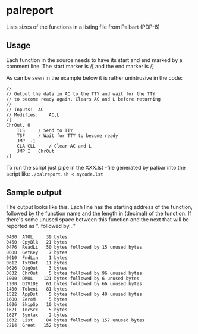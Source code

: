 # palreport
Lists sizes of the functions in a listing file from Palbart (PDP-8)

## Usage
Each function in the source needs to have its start and end marked by a
comment line.  The start marker is /[ and the end marker is /]

As can be seen in the example below it is rather unintrusive in the code:

```
//
// Output the data in AC to the TTY and wait for the TTY
// to become ready again. Clears AC and L before returning
//
// Inputs: 	AC
// Modifies: 	AC,L
/[
ChrOut,	0 
	TLS		/ Send to TTY
	TSF		/ Wait for TTY to become ready
	JMP	.-1
	CLA CLL		/ Clear AC and L
	JMP I	ChrOut
/]
```

To run the script just pipe in the XXX.lst -file generated by palbar into
the script like `./palreport.sh < mycode.lst`

## Sample output

The output looks like this. Each line has the starting address of the
function, followed by the function name and the length in (decimal) of the
function. If there's some unused space between this function and the next
that will be reported as "..followed by..."

```
0400  ATOL     39 bytes
0450  CpyBlk   21 bytes
0476  ReadLi   50 bytes followed by 15 unused bytes
0600  GetKey    7 bytes
0610  FndLin    1 bytes
0612  TxtOut   11 bytes
0626  DigOut    3 bytes
0632  ChrOut    5 bytes followed by 96 unused bytes
1000  DMUL    121 bytes followed by 6 unused bytes
1200  DIVIDE   61 bytes followed by 66 unused bytes
1400  Tokeni   81 bytes
1522  AppDst    5 bytes followed by 40 unused bytes
1600  ZeroM     5 bytes
1606  SkipSp   10 bytes
1621  IncSrc    5 bytes
1627  Syntax    2 bytes
1632  List     84 bytes followed by 157 unused bytes
2214  Greet   152 bytes
```